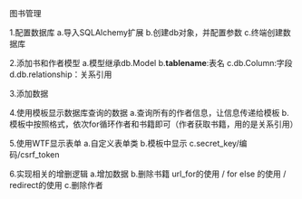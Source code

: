 图书管理

1.配置数据库
   a.导入SQLAlchemy扩展
   b.创建db对象，并配置参数
   c.终端创建数据库

2.添加书和作者模型
   a.模型继承db.Model
   b.__tablename__:表名
   c.db.Column:字段
   d.db.relationship：关系引用

3.添加数据

4.使用模板显示数据库查询的数据
    a.查询所有的作者信息，让信息传递给模板
    b.模板中按照格式，依次for循环作者和书籍即可（作者获取书籍，用的是关系引用）

5.使用WTF显示表单
   a.自定义表单类
   b.模板中显示
   c.secret_key/编码/csrf_token

6.实现相关的增删逻辑
   a.增加数据
   b.删除书籍  url_for的使用  / for else 的使用   / redirect的使用
   c.删除作者
